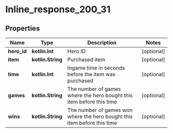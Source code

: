 
# Inline_response_200_31

## Properties
Name | Type | Description | Notes
------------ | ------------- | ------------- | -------------
**hero_id** | **kotlin.Int** | Hero ID |  [optional]
**item** | **kotlin.String** | Purchased item |  [optional]
**time** | **kotlin.Int** | Ingame time in seconds before the item was purchased |  [optional]
**games** | **kotlin.String** | The number of games where the hero bought this item before this time |  [optional]
**wins** | **kotlin.String** | The number of games won where the hero bought this item before this time |  [optional]



